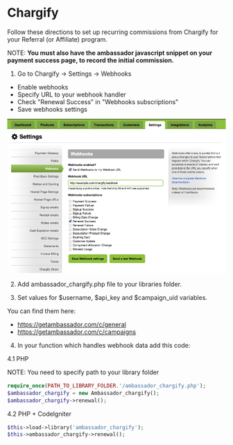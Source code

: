 Chargify 
========

Follow these directions to set up recurring commissions from Chargify for your Referral (or Affiliate) program.

NOTE: **You must also have the ambassador javascript snippet on your payment success page, to record the initial commission.**

1) Go to Chargify -> Settings -> Webhooks

* Enable webhooks
* Specify URL to your webhook handler
* Check "Renewal Success" in "Webhooks subscriptions"
* Save webhooks settings

![](images/chargify_webhook_renewal.png?raw=true)

2) Add ambassador_chargify.php file to your libraries folder.

3) Set values for $username, $api_key and $campaign_uid variables.

You can find them here:

* https://getambassador.com/c/general
* https://getambassador.com/c/campaigns

4) In your function which handles webhook data add this code:

4.1 PHP

NOTE: You need to specify path to your library folder

```php
require_once(PATH_TO_LIBRARY_FOLDER.'/ambassador_chargify.php');
$ambassador_chargify = new Ambassador_chargify();
$ambassador_chargify->renewal();
```

4.2 PHP + CodeIgniter

```php
$this->load->library('ambassador_chargify');
$this->ambassador_chargify->renewal();
```
